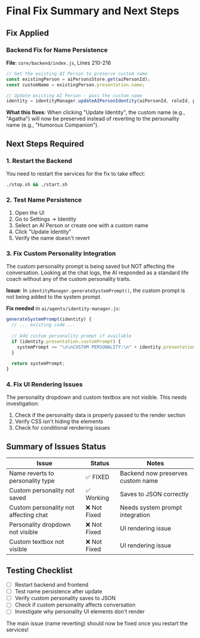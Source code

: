 # Final Fix Summary and Next Steps

## Fix Applied

### Backend Fix for Name Persistence
**File**: `core/backend/index.js`, Lines 210-216
```javascript
// Get the existing AI Person to preserve custom name
const existingPerson = aiPersonsStore.get(aiPersonId);
const customName = existingPerson.presentation.name;

// Update existing AI Person - pass the custom name
identity = identityManager.updateAIPersonIdentity(aiPersonId, roleId, personalityId, customName);
```

**What this fixes**: When clicking "Update Identity", the custom name (e.g., "Agatha") will now be preserved instead of reverting to the personality name (e.g., "Humorous Companion").

## Next Steps Required

### 1. Restart the Backend
You need to restart the services for the fix to take effect:
```bash
./stop.sh && ./start.sh
```

### 2. Test Name Persistence
1. Open the UI
2. Go to Settings → Identity
3. Select an AI Person or create one with a custom name
4. Click "Update Identity"
5. Verify the name doesn't revert

### 3. Fix Custom Personality Integration

The custom personality prompt is being saved but NOT affecting the conversation. Looking at the chat logs, the AI responded as a standard life coach without any of the custom personality traits.

**Issue**: In `identityManager.generateSystemPrompt()`, the custom prompt is not being added to the system prompt.

**Fix needed** in `ai/agents/identity-manager.js`:
```javascript
generateSystemPrompt(identity) {
  // ... existing code ...
  
  // Add custom personality prompt if available
  if (identity.presentation.customPrompt) {
    systemPrompt += "\n\nCUSTOM PERSONALITY:\n" + identity.presentation.customPrompt;
  }
  
  return systemPrompt;
}
```

### 4. Fix UI Rendering Issues

The personality dropdown and custom textbox are not visible. This needs investigation:
1. Check if the personality data is properly passed to the render section
2. Verify CSS isn't hiding the elements
3. Check for conditional rendering issues

## Summary of Issues Status

| Issue | Status | Notes |
|-------|--------|-------|
| Name reverts to personality type | ✅ FIXED | Backend now preserves custom name |
| Custom personality not saved | ✅ Working | Saves to JSON correctly |
| Custom personality not affecting chat | ❌ Not Fixed | Needs system prompt integration |
| Personality dropdown not visible | ❌ Not Fixed | UI rendering issue |
| Custom textbox not visible | ❌ Not Fixed | UI rendering issue |

## Testing Checklist

- [ ] Restart backend and frontend
- [ ] Test name persistence after update
- [ ] Verify custom personality saves to JSON
- [ ] Check if custom personality affects conversation
- [ ] Investigate why personality UI elements don't render

The main issue (name reverting) should now be fixed once you restart the services!
